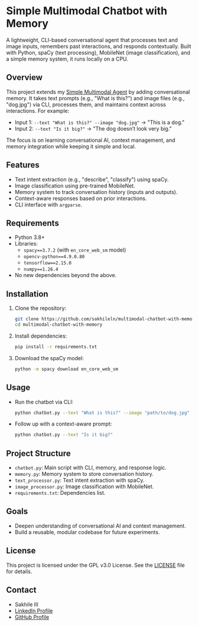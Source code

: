 # Simple Multimodal Chatbot with Memory
A lightweight, CLI-based conversational agent that processes text and image inputs, remembers past interactions, and responds contextually. Built with Python, spaCy (text processing), MobileNet (image classification), and a simple memory system, it runs locally on a CPU.

## Overview

This project extends my [Simple Multimodal Agent](https://github.com/sakhileln/multimodal-agent) by adding conversational memory. It takes text prompts (e.g., "What is this?") and image files (e.g., "dog.jpg") via CLI, processes them, and maintains context across interactions. For example:
- Input 1: `--text "What is this?" --image "dog.jpg"` → "This is a dog."
- Input 2: `--text "Is it big?"` → "The dog doesn’t look very big."

The focus is on learning conversational AI, context management, and memory integration while keeping it simple and local.

## Features
- Text intent extraction (e.g., "describe", "classify") using spaCy.
- Image classification using pre-trained MobileNet.
- Memory system to track conversation history (inputs and outputs).
- Context-aware responses based on prior interactions.
- CLI interface with `argparse`.

## Requirements
- Python 3.8+
- Libraries:
  - `spacy==3.7.2` (with `en_core_web_sm` model)
  - `opencv-python==4.9.0.80`
  - `tensorflow==2.15.0`
  - `numpy==1.26.4`
- No new dependencies beyond the above.

## Installation
1. Clone the repository:
   ```bash
   git clone https://github.com/sakhileln/multimodal-chatbot-with-memory.git
   cd multimodal-chatbot-with-memory
   ```
2. Install dependencies:
    ```bash
    pip install -r requirements.txt
    ```
3. Download the spaCy model:
    ```bash
    python -m spacy download en_core_web_sm
    ```
## Usage
- Run the chatbot via CLI:
    ```bash
    python chatbot.py --text "What is this?" --image "path/to/dog.jpg"
    ```
- Follow up with a context-aware prompt:
    ```bash
    python chatbot.py --text "Is it big?"
    ```
## Project Structure
- `chatbot.py`: Main script with CLI, memory, and response logic.
- `memory.py`: Memory system to store conversation history.
- `text_processor.py`: Text intent extraction with spaCy.
- `image_processor.py`: Image classification with MobileNet.
- `requirements.txt`: Dependencies list.

## Goals
- Deepen understanding of conversational AI and context management.
- Build a reusable, modular codebase for future experiments.

## License
This project is licensed under the GPL v3.0 License. See the [LICENSE](LICENSE) file for details.

## Contact
- Sakhile III  
- [LinkedIn Profile](https://www.linkedin.com/in/sakhile-ndlazi)
- [GitHub Profile](https://github.com/sakhileln)
